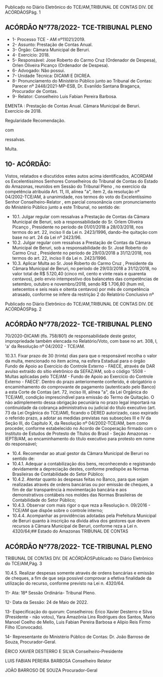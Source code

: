 Publicado  no  Diário  Eletrônico do TCE/AM,TRIBUNAL DE CONTAS DIV. DE ACÓRDÃOSPág. 1

## ACÓRDÃO Nº778/2022- TCE-TRIBUNAL PLENO

- 1- Processo TCE - AM nº11021/2019.
- 2- Assunto: Prestação de Contas Anual.
- 3- Órgão: Câmara Municipal de Beruri.
- 4- Exercício: 2018.
- 5- Responsável: Jose Roberto do Carmo Cruz (Ordenador de Despesa), Orlen Oliveira Picanço (Ordenador de Despesa).
- 6- Advogado: Não possui.
- 7- Unidade Técnica: DICAMI E DICREA.
- 8- Pronunciamento  do  Ministério  Público  junto  ao  Tribunal  de  Contas: Parecer  nº 2448/2021-MP-ESB, Dr. Evanildo Santana Bragança, Procurador de Contas.
- 9- Relator: Conselheiro Luis Fabian Pereira Barbosa.

EMENTA : Prestação  de  Contas  Anual. Câmara Municipal de Beruri. Exercício de 2018.

Regularidade Recomendação.

com

ressalvas.

Multa.

## 10-  ACÓRDÃO:

Vistos, relatados e discutidos estes autos acima identificados, ACORDAM os Excelentíssimos Senhores Conselheiros do Tribunal de Contas do Estado do Amazonas, reunidos em Sessão do Tribunal Pleno , no exercício da competência atribuída Art. 11, III, alínea "a", item 2, da resolução nº 04/2002-TCE/AM, à unanimidade, nos termos do voto do Excelentíssimo Senhor Conselheiro-Relator , em parcial consonância com pronunciamento do Ministério Público junto a este Tribunal, no sentido de:

- 10.1. Julgar regular  com  ressalvas a Prestação  de  Contas  da Câmara Municipal de  Beruri, sob a responsabilidade  do  Sr. Orlem  Oliveira Picanço , Presidente no período de 01/01/2018 a 28/03/2018, nos termos do art. 22, inciso II da Lei n. 2423/1996, dando-lhe quitação com base no art. 24 da Lei nº 2423/96.
- 10.2. Julgar regular  com  ressalvas a Prestação  de  Contas  da Câmara Municipal  de  Beruri, sob  a  responsabilidade  do  Sr. José  Roberto  do Carmo  Cruz ,  Presidente  no  período  de  29/03/2018  a  31/12/2018,  nos termos do art. 22, inciso II da Lei n. 2423/1996.
- 10.3. Aplicar  Multa ao  Sr. José   Roberto  do  Carmo  Cruz ,  Presidente  da Câmara Municipal de Beruri, no período de 29/03/2018 a 31/12/2018, no valor  total de R$  5.120,40 (cinco  mil,  cento  e  vinte  reais  e  quarenta centavos), pelo envio intempestivo dos balancetes das competências de setembro, outubro e novembro/2018, sendo R$  1.706,80 (hum  mil, setecentos  e  seis  reais  e  oitenta  centavos)  por  mês  de  competência atrasado,  conforme  se  infere  da  restrição  2  do  Relatório  Conclusivo  nº

Publicado  no  Diário  Eletrônico do TCE/AM,TRIBUNAL DE CONTAS DIV. DE ACÓRDÃOSPág. 2

## ACÓRDÃO Nº778/2022- TCE-TRIBUNAL PLENO

70/2020-DICAMI (fls. 758/801) de responsabilidade deste gestor, impropriedade também elencada no Relatório/Voto, com base no art. 308, I, 'a' da Resolução nº 04/2002 - TCE/AM.

10.3.1. Fixar  prazo  de 30  (trinta)  dias para  que  o  responsável recolha  o  valor  da  multa,  mencionado  no  item  acima,  na esfera Estadual para o órgão Fundo de Apoio ao Exercício do  Controle  Externo  -  FAECE,  através  de  DAR  avulso extraído  do  sítio  eletrônico  da  SEFAZ/AM,  sob  o  código '5508 - Multas aplicadas pelo TCE/AM - Fundo de Apoio ao Exercício  do  Controle  Externo  -  FAECE'.  Dentro  do  prazo anteriormente conferido, é obrigatório o encaminhamento do comprovante de pagamento (autenticado pelo Banco) a esta Corte  de  Contas  (art.  72,  inciso  III,  alínea  "a",  da  Lei Orgânica do TCE/AM), condição imprescindível para emissão do Termo de Quitação. O não adimplemento dessa obrigação pecuniária no prazo legal importará na continuidade da cobrança administrativa ou judicial do título executivo  (art.  73  da  Lei  Orgânica  do  TCE/AM),  ficando  o DERED autorizado, caso expirado o referido prazo, a adotar as medidas previstas nas subseções III e IV da Seção III, do Capítulo  X,  da  Resolução  nº  04/2002-TCE/AM,  bem  como proceder, conforme estabelecido no Acordo de Cooperação firmado com o Instituto de Estudos de Protesto de Títulos do Brasil - Seção Amazonas - IEPTB/AM, ao encaminhamento do título executivo para protesto em nome do responsável;

- 10.4. Recomendar ao atual gestor da Câmara Municipal de Beruri no sentido de:
- 10.4.1. Adequar  a  contabilização dos  bens, reconhecendo  e registrando  devidamente  a  depreciação  destes,  conforme predispõe as Normas Brasileiras de Contabilidade do Setor Público;
- 10.4.2. Atentar  quanto  às  despesas  feitas  no  Banco,  para  que sejam  realizadas através de ordens bancárias ou por emissão de cheques, a fim de dar transparência à movimentação bancária e aos demonstrativos contábeis nos moldes  das  Normas  Brasileiras  de  Contabilidade  do  Setor Público;
- 10.4.3. Observar  com  mais  rigor  o  que  reza  a  Resolução  n. 09/2016 - TCE/AM que dispõe sobre o controle interno;
- 10.4.4. Acompanhar  as  providências  adotadas  pela  Prefeitura Municipal  de  Beruri  quanto  à  inscrição  na  dívida  ativa  dos gestores que devem recursos à Câmara Municipal de Beruri, conforme reza a Lei n. 4320/64;## Estado do Amazonas TRIBUNAL DE CONTAS

## ACÓRDÃO Nº778/2022- TCE-TRIBUNAL PLENO

TRIBUNAL DE CONTAS DIV. DE ACÓRDÃOSPublicado  no  Diário  Eletrônico do TCE/AM,Pág. 3

10.4.5. Realizar despesas somente através de ordens bancárias e emissão de cheques, a fim de que seja possível comprovar a efetiva finalidade da  utilização do  recurso,  conforme previsto na Lei n. 4320/64.

11-  Ata: 18ª Sessão Ordinária- Tribunal Pleno.

12-  Data da Sessão: 24 de Maio de 2022.

13-  Especificação do quorum: Conselheiros: Érico Xavier Desterro e Silva (Presidente - não votou), Yara Amazônia Lins Rodrigues dos Santos, Mario Manoel Coelho de Mello, Luis Fabian Pereira Barbosa e Alípio Reis Firmo Filho (Convocado).

14-  Representante  do  Ministério  Público  de  Contas: Dr.  João  Barroso  de  Souza, Procurador-Geral.

ÉRICO XAVIER DESTERRO E SILVA Conselheiro-Presidente

LUIS FABIAN PEREIRA BARBOSA Conselheiro Relator

JOÃO BARROSO DE SOUZA Procurador-Geral